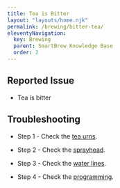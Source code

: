 ```yaml
---
title: Tea is Bitter
layout: "layouts/home.njk"
permalink: /brewing/bitter-tea/
eleventyNavigation:
  key: Brewing
  parent: SmartBrew Knowledge Base
  order: 2
---
```

## Reported Issue

- Tea is bitter

## Troubleshooting

- Step 1 - Check the [tea urns](/brewing/check-tea-urns/).

- Step 2 - Check the [sprayhead](/brewing/check-sprayhead/).

- Step 3 - Check the [water lines](/brewing/check-water-lines/).

- Step 4 - Check the [programming](/brewing/check-programming/).
